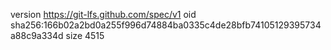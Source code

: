 version https://git-lfs.github.com/spec/v1
oid sha256:166b02a2bd0a255f996d74884ba0335c4de28bfb74105129395734a88c9a334d
size 4515
